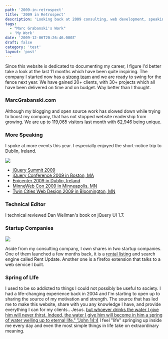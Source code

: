 ```yaml
---
path: '2009-in-retrospect'
title: '2009 in Retrospect'
description: 'Looking back at 2009 consulting, web development, speaking and the future of MarcGrabanski.com'
tags:
  - "Marc Grabanski's Work"
  - 'My Work'
date: '2009-12-06T20:26:46.000Z'
draft: false
category: 'test'
layout: 'post'
---
```


Since this website is dedicated to documenting my career, I figure I'd better take a look at the last 11 months which have been quite inspiring. The company I started now has a [strong team](http://www.mjg.in) and we are ready to swing for the fence next year. We have gained 20+ clients, with 30+ projects which all have been delivered on time and on budget. Way better than I thought.

### MarcGrabanski.com

Although my blogging and open source work has slowed down while trying to boost my company, that has not stopped website readership from growing. We are up to 119,065 visitors last month with 62,946 being unique.

### More Speaking

I spoke at more events this year. I especially enjoyed the short-notice trip to Dublin, Ireland.

![](http://marcgrabanski.com/img/ireland-mainstreet.jpg)

- [jQuery Summit 2009](http://www.environmentsforhumans.com/jquery_summit/)
- [jQuery Conference 2009 in Boston, MA](http://events.jquery.com/jquery-conference-2009/)
- [Epicenter 2009 in Dublin, Ireland](http://epicenter.ie/?2009)
- [MinneWeb Con 2009 in Minneapolis, MN](http://minnewebcon.umn.edu/ver_one/schedule09.php)
- [Twin Cities Web Design 2009 in Bloomington, MN](http://tcwebdesign.org/2009/06/09/jquery-essentials-with-marc-grabanski/)

### Technical Editor

I technical reviewed Dan Wellman's book on jQuery UI 1.7.

### Startup Companies

[![](http://marcgrabanski.com/img/rentupdate-thumb.jpg)](http://rentupdate.com)

Aside from my consulting company, I own shares in two startup companies. One of them launched a few months back, it is a [rental listing](http://rentupdate.com) and search engine called Rent Update. Another one is a firefox extension that talks to a web service I built.

### Spring of LIfe

I used to be so addicted to things I could not possibly be useful to society. I had a life-changing experience back in 2004 and I'm starting to open up to sharing the source of my motivation and strength. The source that has led me to make this website, share with you any knowledge I have, and provide everything I can for my clients.. Jesus. [but whoever drinks the water I give him will never thirst. Indeed, the water I give him will become in him a spring of water welling up to eternal life." "John 14:4](http://www.biblegateway.com/passage/?search=John%204:14&version=NIV) I feel "life" springing up inside me every day and even the most simple things in life take on extraordinary meaning.
